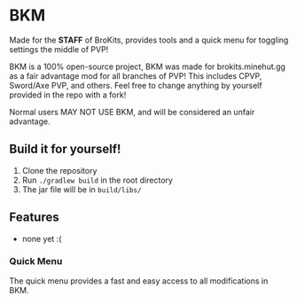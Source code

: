 # BKM
Made for the **STAFF** of BroKits, provides tools and a quick menu for toggling settings the middle of PVP!

BKM is a 100% open-source project, BKM was made for brokits.minehut.gg as a fair advantage mod for all branches of PVP!
This includes CPVP, Sword/Axe PVP, and others. Feel free to change anything by yourself provided in the repo with a fork!

Normal users MAY NOT USE BKM, and will be considered an unfair advantage.


## Build it for yourself!
1. Clone the repository
2. Run `./gradlew build` in the root directory
3. The jar file will be in `build/libs/`

## Features
- none yet :(

### Quick Menu
The quick menu provides a fast and easy access to all modifications in BKM.



